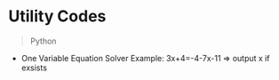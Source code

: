 # Utility Codes
> Python
- One Variable Equation Solver Example:
3x+4=-4-7x-11 => output x if exsists
